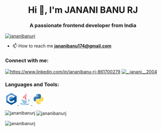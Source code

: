 <h1 align="center">Hi 👋, I'm JANANI BANU RJ</h1>
<h3 align="center">A passionate frontend developer from India</h3>

<p align="left"> <a href="https://github.com/ryo-ma/github-profile-trophy"><img src="https://github-profile-trophy.vercel.app/?username=jananibanurj" alt="jananibanurj" /></a> </p>

- 📫 How to reach me **jananibanu174@gmail.com**

<h3 align="left">Connect with me:</h3>
<p align="left">
<a href="https://linkedin.com/in/https://www.linkedin.com/in/jananibanu-rj-861700279" target="blank"><img align="center" src="https://raw.githubusercontent.com/rahuldkjain/github-profile-readme-generator/master/src/images/icons/Social/linked-in-alt.svg" alt="https://www.linkedin.com/in/jananibanu-rj-861700279" height="30" width="40" /></a>
<a href="https://instagram.com/_.janani._.2004" target="blank"><img align="center" src="https://raw.githubusercontent.com/rahuldkjain/github-profile-readme-generator/master/src/images/icons/Social/instagram.svg" alt="_.janani._.2004" height="30" width="40" /></a>
</p>

<h3 align="left">Languages and Tools:</h3>
<p align="left"> <a href="https://www.cprogramming.com/" target="_blank" rel="noreferrer"> <img src="https://raw.githubusercontent.com/devicons/devicon/master/icons/c/c-original.svg" alt="c" width="40" height="40"/> </a> <a href="https://www.java.com" target="_blank" rel="noreferrer"> <img src="https://raw.githubusercontent.com/devicons/devicon/master/icons/java/java-original.svg" alt="java" width="40" height="40"/> </a> <a href="https://www.python.org" target="_blank" rel="noreferrer"> <img src="https://raw.githubusercontent.com/devicons/devicon/master/icons/python/python-original.svg" alt="python" width="40" height="40"/> </a> </p>

<p><img align="left" src="https://github-readme-stats.vercel.app/api/top-langs?username=jananibanurj&show_icons=true&locale=en&layout=compact" alt="jananibanurj" /></p>

<p>&nbsp;<img align="center" src="https://github-readme-stats.vercel.app/api?username=jananibanurj&show_icons=true&locale=en" alt="jananibanurj" /></p>

<p><img align="center" src="https://github-readme-streak-stats.herokuapp.com/?user=jananibanurj&" alt="jananibanurj" /></p>

